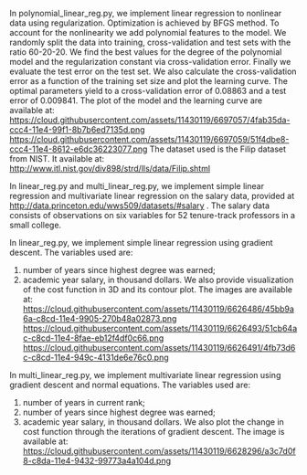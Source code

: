 In polynomial_linear_reg.py, we implement linear regression to nonlinear data using regularization. Optimization is achieved by BFGS method. To account for the nonlinearity we add polynomial features to the model. We randomly split the data into training, cross-validation and test sets with the ratio 60-20-20. We find the best values for the degree of the polynomial model and the regularization constant via cross-validation error. Finally we evaluate the test error on the test set. We also calculate the cross-validation error as a function of the training set size and plot the learning curve. The optimal parameters yield to a cross-validation error of 0.08863 and a test error of 0.009841. The plot of the model and the learning curve are available at:
https://cloud.githubusercontent.com/assets/11430119/6697057/4fab35da-ccc4-11e4-99f1-8b7b6ed7135d.png
https://cloud.githubusercontent.com/assets/11430119/6697059/51f4dbe8-ccc4-11e4-8612-e6dc36223077.png
The dataset used is the Filip dataset from NIST. It available at: http://www.itl.nist.gov/div898/strd/lls/data/Filip.shtml  


In linear_reg.py and multi_linear_reg.py, we implement simple linear regression and multivariate linear regression on the salary data, provided at http://data.princeton.edu/wws509/datasets/#salary .
The salary data consists of observations on six variables for 52 tenure-track professors in a small college.

In linear_reg.py, we implement simple linear regression using gradient descent. The variables used are:
1) number of years since highest degree was earned;
2) academic year salary, in thousand dollars. 
We also provide visualization of the cost function in 3D and its contour plot. The images are available at:
https://cloud.githubusercontent.com/assets/11430119/6626486/45bb9a6a-c8cd-11e4-9905-270b48a02873.png
https://cloud.githubusercontent.com/assets/11430119/6626493/51cb64ac-c8cd-11e4-8fae-eb12f4df0c66.png
https://cloud.githubusercontent.com/assets/11430119/6626491/4fb73d6c-c8cd-11e4-949c-4131de6e76c0.png

In multi_linear_reg.py, we implement multivariate linear regression using gradient descent and normal equations. 
The variables used are:
1) number of years in current rank;
2) number of years since highest degree was earned;
3) academic year salary, in thousand dollars. 
We also plot the change in cost function through the iterations of gradient descent. The image is available at:
https://cloud.githubusercontent.com/assets/11430119/6628296/a3c7d0f8-c8da-11e4-9432-99773a4a104d.png

